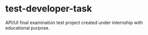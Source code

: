 # test-developer-task
API/UI final examination test project created under internship with educational purpose.
